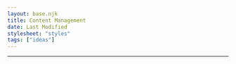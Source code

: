 ```yaml
---
layout: base.njk
title: Content Management
date: Last Modified
stylesheet: "styles"
tags: ["ideas"]
---
```


<!-- {% import 'macros/examples.njk' as example %}

{{ example.button() }}

---

{{ '/css/styles.css' | url }} -->

---
